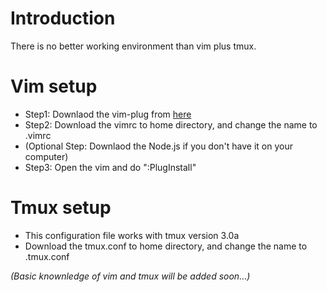 # Introduction
There is no better working environment than vim plus tmux.

# Vim setup
* Step1: Downlaod the vim-plug from [here](https://github.com/junegunn/vim-plug)
* Step2: Download the vimrc to home directory, and change the name to .vimrc
* (Optional Step: Downlaod the Node.js if you don't have it on your computer)
* Step3: Open the vim and do ":PlugInstall"

# Tmux setup
* This configuration file works with tmux version 3.0a
* Download the tmux.conf to home directory, and change the name to .tmux.conf


*(Basic knownledge of vim and tmux will be added soon...)*
